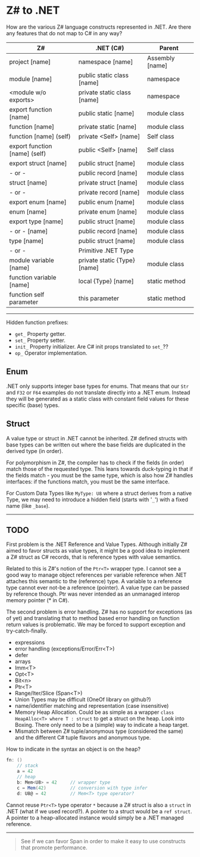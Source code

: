 # Z\# to .NET

How are the various Z# language constructs represented in .NET.
Are there any features that do not map to C# in any way?

Z# | .NET (C#) | Parent
--|--|--
project [name] | namespace [name] | Assembly [name]
module [name] | public static class [name] | namespace
\<module w/o exports> | private static class [name] | namespace
export function [name] | public static [name] | module class
function [name] | private static [name] | module class
function [name] (self) | private \<Self> [name] | Self class
export function [name] (self) | public \<Self> [name] | Self class
export struct [name] | public struct [name] | module class
- or - | public record [name] | module class
struct [name] | private struct [name] | module class
- or - | private record [name] | module class
export enum [name] | public enum [name] | module class
enum [name] | private enum [name] | module class
export type [name] | public struct [name] | module class
- or - [name] | public record [name] | module class
type [name] | public struct [name] | module class
 \- or - | Primitive .NET Type |
module variable [name] | private static {Type} [name] | module class
function variable [name] | local {Type} [name] | static method
function self parameter | this parameter | static method

---

Hidden function prefixes:

- `get_` Property getter.
- `set_` Property setter.
- `init_` Property initializer. Are C# init props translated to `set_`??
- `op_` Operator implementation.

## Enum

.NET only supports integer base types for enums. That means that our `Str` and `F32` or `F64` examples do not translate directly into a .NET enum. Instead they will be generated as a static class with constant field values for these specific (base) types.

## Struct

A value type or struct in .NET cannot be inherited. Z# defined structs with base types can be written out where the base fields are duplicated in the derived type (in order).

For polymorphism in Z#, the compiler has to check if the fields (in order) match those of the requested type. This leans towards duck-typing in that if the fields match - you must be the same type, which is also how Z# handles interfaces: if the functions match, you must be the same interface.

For Custom Data Types like `MyType: U8` where a struct derives from a native Type, we may need to introduce a hidden field (starts with '`_`') with a fixed name (like `_base`).

---

## TODO

First problem is the .NET Reference and Value Types. Although initially Z# aimed to favor structs as value types, it might be a good idea to implement a Z# struct as C# records, that is reference types with value semantics.

Related to this is Z#'s notion of the `Ptr<T>` wrapper type. I cannot see a good way to manage object references per variable reference when .NET attaches this semantic to the (reference) type. A variable to a reference type cannot ever not-be a reference (pointer). A value type can be passed by reference though. Ptr was never intended as an unmanaged interop memory pointer (* in C#).

The second problem is error handling. Z# has no support for exceptions (as of yet) and translating that to method based error handling on function return values is problematic. We may be forced to support exception and try-catch-finally.

- expressions
- error handling (exceptions/Error/Err\<T>)
- defer
- arrays
- Imm\<T>
- Opt\<T>
- Bit\<n>
- Ptr\<T>
- Range/Iter/Slice (Span\<T>)
- Union Types may be difficult (OneOf library on github?)
- name/identifier matching and representation (case insensitive)
- Memory Heap Allocation. Could be as simple as a wrapper `class HeapAlloc<T> where T : struct` to get a struct on the heap. Look into Boxing.  There only need to be a (simple) way to indicate a heap target.
- Mismatch between Z# tuple/anonymous type (considered the same) and the different C# tuple flavors and anonymous type.

How to indicate in the syntax an object is on the heap?

```csharp
fn: ()
    // stack
    a = 42
    // heap
    b: Mem<U8> = 42     // wrapper type
    c = Mem(42)         // conversion with type infer
    d: U8@ = 42         // Mem<T> type operator?
```

Cannot reuse `Ptr<T>` type operator `*` because a Z# struct is also a `struct` in .NET (what if we used record?). A pointer to a struct would be a `ref struct`. A pointer to a heap-allocated instance would simply be a .NET managed reference.

---

> See if we can favor Span<T> in order to make it easy to use constructs that promote performance.
